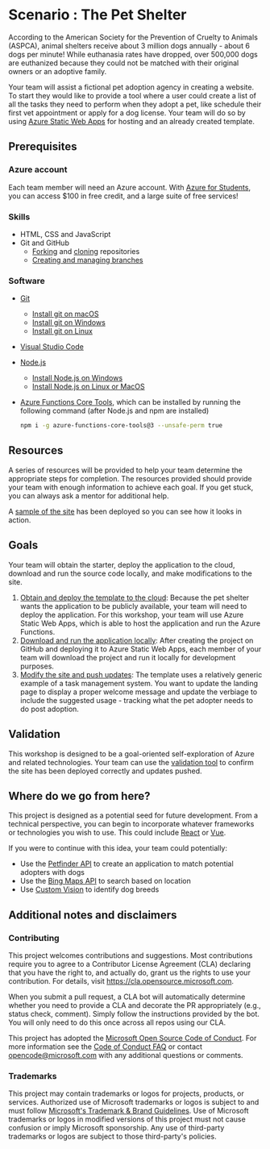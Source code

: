 # Scenario : The Pet Shelter

According to the American Society for the Prevention of Cruelty to Animals (ASPCA), animal shelters receive about 3 million dogs annually - about 6 dogs per minute! While euthanasia rates have dropped, over 500,000 dogs are euthanized because they could not be matched with their original owners or an adoptive family.

Your team will assist a fictional pet adoption agency in creating a website. To start they would like to provide a tool where a user could create a list of all the tasks they need to perform when they adopt a pet, like schedule their first vet appointment or apply for a dog license. Your team will do so by using [Azure Static Web Apps](https://docs.microsoft.com/azure/static-web-apps/overview?WT.mc_id=academic-28005-chrhar) for hosting and an already created template.

## Prerequisites

### Azure account

Each team member will need an Azure account. With [Azure for Students](https://aka.ms/a4s?WT.mc_id=academic-28005-chrhar), you can access $100 in free credit, and a large suite of free services!

### Skills

- HTML, CSS and JavaScript
- Git and GitHub
  - [Forking](https://docs.github.com/github/getting-started-with-github/quickstart/fork-a-repo) and [cloning](https://docs.github.com/github/creating-cloning-and-archiving-repositories/cloning-a-repository-from-github/cloning-a-repository) repositories
  - [Creating and managing branches](https://docs.github.com/en/desktop/contributing-and-collaborating-using-github-desktop/making-changes-in-a-branch/managing-branches)

### Software

- [Git](https://git-scm.com/downloads)
  - [Install git on macOS](https://git-scm.com/download/mac)
  - [Install git on Windows](https://git-scm.com/download/win)
  - [Install git on Linux](https://git-scm.com/download/linux)
- [Visual Studio Code](https://code.visualstudio.com/)
- [Node.js](https://nodejs.org/)
  - [Install Node.js on Windows](https://docs.microsoft.com/windows/dev-environment/javascript/nodejs-on-windows?WT.mc_id=academic-28005-chrhar)
  - [Install Node.js on Linux or MacOS](https://github.com/nvm-sh/nvm#installing-and-updating)
- [Azure Functions Core Tools](https://www.npmjs.com/package/azure-functions-core-tools), which can be installed by running the following command (after Node.js and npm are installed)

  ```bash
  npm i -g azure-functions-core-tools@3 --unsafe-perm true
  ```

## Resources

A series of resources will be provided to help your team determine the appropriate steps for completion. The resources provided should provide your team with enough information to achieve each goal. If you get stuck, you can always ask a mentor for additional help.

A [sample of the site](https://kind-beach-04aea671e.azurestaticapps.net/) has been deployed so you can see how it looks in action.

## Goals

Your team will obtain the starter, deploy the application to the cloud, download and run the source code locally, and make modifications to the site.

1. [Obtain and deploy the template to the cloud](./goals/1-deploy.md):
   Because the pet shelter wants the application to be publicly available, your team will need to deploy the application. For this workshop, your team will use Azure Static Web Apps, which is able to host the application and run the Azure Functions.
1. [Download and run the application locally](./goals/2-local.md):
   After creating the project on GitHub and deploying it to Azure Static Web Apps, each member of your team will download the project and run it locally for development purposes.
1. [Modify the site and push updates](./goals/3-modify.md):
   The template uses a relatively generic example of a task management system. You want to update the landing page to display a proper welcome message and update the verbiage to include the suggested usage - tracking what the pet adopter needs to do post adoption.

## Validation

This workshop is designed to be a goal-oriented self-exploration of Azure and related technologies. Your team can use the [validation tool](https://ashy-mushroom-0609d7c10.azurestaticapps.net/) to confirm the site has been deployed correctly and updates pushed.

## Where do we go from here?

This project is designed as a potential seed for future development. From a technical perspective, you can begin to incorporate whatever frameworks or technologies you wish to use. This could include [React](https://docs.microsoft.com/learn/paths/react?WT.mc_id=academic-28005-chrhar) or [Vue](https://docs.microsoft.com/learn/paths/vue-first-steps/?WT.mc_id=academic-28005-chrhar).

If you were to continue with this idea, your team could potentially:

- Use the [Petfinder API](https://www.petfinder.com/developers/) to create an application to match potential adopters with dogs
- Use the [Bing Maps API](https://docs.microsoft.com/bingmaps/getting-started/?WT.mc_id=academic-28005-chrhar) to search based on location
- Use [Custom Vision](https://azure.microsoft.com/services/cognitive-services/custom-vision-service/?WT.mc_id=academic-28005-chrhar) to identify dog breeds

## Additional notes and disclaimers

### Contributing

This project welcomes contributions and suggestions.  Most contributions require you to agree to a Contributor License Agreement (CLA) declaring that you have the right to, and actually do, grant us the rights to use your contribution. For details, visit https://cla.opensource.microsoft.com.

When you submit a pull request, a CLA bot will automatically determine whether you need to provide a CLA and decorate the PR appropriately (e.g., status check, comment). Simply follow the instructions provided by the bot. You will only need to do this once across all repos using our CLA.

This project has adopted the [Microsoft Open Source Code of Conduct](https://opensource.microsoft.com/codeofconduct/). For more information see the [Code of Conduct FAQ](https://opensource.microsoft.com/codeofconduct/faq/) or contact [opencode@microsoft.com](mailto:opencode@microsoft.com) with any additional questions or comments.

### Trademarks

This project may contain trademarks or logos for projects, products, or services. Authorized use of Microsoft trademarks or logos is subject to and must follow [Microsoft's Trademark & Brand Guidelines](https://www.microsoft.com/legal/intellectualproperty/trademarks/usage/general). Use of Microsoft trademarks or logos in modified versions of this project must not cause confusion or imply Microsoft sponsorship. Any use of third-party trademarks or logos are subject to those third-party's policies.
